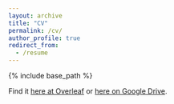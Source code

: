 ```yaml
---
layout: archive
title: "CV"
permalink: /cv/
author_profile: true
redirect_from:
  - /resume
---
```


{% include base_path %}

Find it [here at Overleaf](https://www.overleaf.com/read/kkmkmqvyffnh#b3d198) or [here on Google Drive](https://drive.google.com/file/d/1gSuksu8xYCEoxRwkKpVX7FIInuRp6bUu/view?usp=drive_link).
